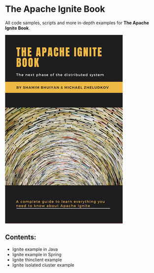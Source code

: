 # The Apache Ignite Book

All code samples, scripts and more in-depth examples for **The Apache Ignite Book**.

[![alt text](/mini-cover.png "book cover")](http://leanpub.com/ignitebook)

## Contents:
- Ignite example in Java
- Ignite example in Spring
- Ignite thinclient example
- Ignite isolated cluster example
